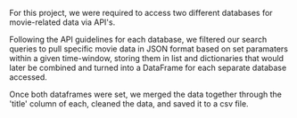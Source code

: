For this project, we were required to access two different databases for movie-related data via API's. 

Following the API guidelines for each database, we filtered our search queries to pull specific movie data in JSON format based on set paramaters within a given time-window, storing them in list and dictionaries that would later be combined and turned into a DataFrame for each separate database accessed. 

Once both dataframes were set, we merged the data together through the 'title' column of each, cleaned the data, and saved it to a csv file. 